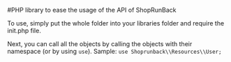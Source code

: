 #PHP library to ease the usage of the API of ShopRunBack

To use, simply put the whole folder into your libraries folder and require the init.php file.

Next, you can call all the objects by calling the objects with their namespace (or by using `use`). Sample: `use Shoprunback\\Resources\\User;`
